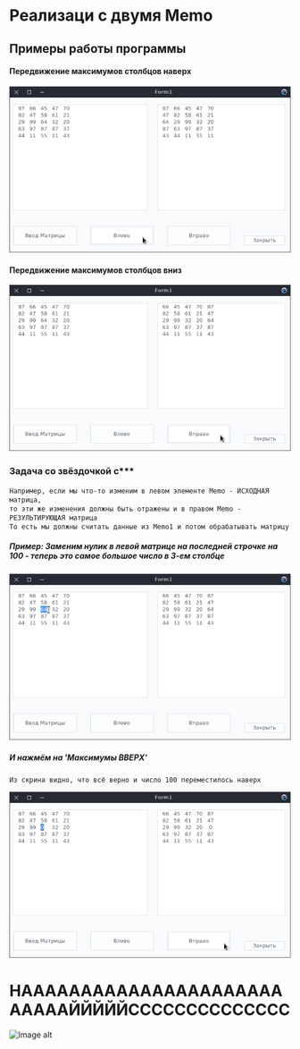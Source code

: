 # Реализаци с двумя Memo

## Примеры работы программы

#### Передвижение максимумов столбцов наверх
![Image alt](img/1.png)

#### Передвижение максимумов столбцов вниз
![Image alt](img/2.png)

### Задача со звёздочкой с***
    Например, если мы что-то изменим в левом элементе Memo - ИСХОДНАЯ матрица,
    то эти же изменения должны быть отражены и в правом Memo - РЕЗУЛЬТИРУЮЩАЯ матрица
    То есть мы должны считать данные из Memo1 и потом обрабатывать матрицу
    
##### Пример: Заменим нулик в левой матрице на последней строчке на 100 - теперь это самое большое число в 3-ем столбце
![Image alt](img/3.png)
##### И нажмём на 'Максимумы ВВЕРХ'
    Из скрина видно, что всё верно и число 100 переместилось наверх
![Image alt](img/4.png)

# НАААААААААААААААААААААААААААЙЙЙЙЙСССССССССССССС
![Image alt](img/nice.webp)
